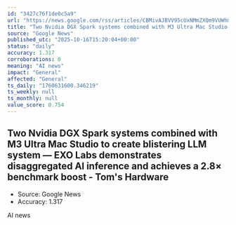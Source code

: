```yaml
---
id: "3427c76f1de0c5a9"
url: "https://news.google.com/rss/articles/CBMivAJBVV95cUxNMmZXQm9VUWhmRDByUU9NM1Uwalh6Z0ZnRnhCeTJWc1ZkOER5M1Vmd19PdFdkTkNFWk9DampPT3JLbUhfTXpPOTFYTUQ2WGN4UWdmS1BmZnZHV3BPMkstTnREMXk0Q0lhRk94V09qTlFBV0pMdFlQaDA3bER0YnFoNEpXZGdoZUppNzY1N0RlakdReTlKRFZEbzhkZFNMSVRnODM4RjlXR2hBTDFaTHgtSkpmcy10a2RHSElkSFM1Nk9rXzNUdXI1TzJORzhGWDBjMVhLYUtXRDlmRThMT1lZTkZXcFhQS2tCMnRwZ0trRGhHMGx0NVg5WnlfZGJvQ0xYNFlNd0k0X01sMEVJQ0pWY3hSMXhPMTNrY3B6QW1sRzNGZFRGMndwdVpVd0tMdUlpTVNIQ0o1ZlRfaUM4?oc=5"
title: "Two Nvidia DGX Spark systems combined with M3 Ultra Mac Studio to create blistering LLM system — EXO Labs demonstrates disaggregated AI inference and achieves a 2.8× benchmark boost - Tom's Hardware"
source: "Google News"
published_utc: "2025-10-16T15:20:04+00:00"
status: "daily"
accuracy: 1.317
corroborations: 0
meaning: "AI news"
impact: "General"
affected: "General"
ts_daily: "1760631600.346219"
ts_weekly: null
ts_monthly: null
value_score: 0.754
---
```

## Two Nvidia DGX Spark systems combined with M3 Ultra Mac Studio to create blistering LLM system — EXO Labs demonstrates disaggregated AI inference and achieves a 2.8× benchmark boost - Tom's Hardware

- Source: Google News
- Accuracy: 1.317

AI news
